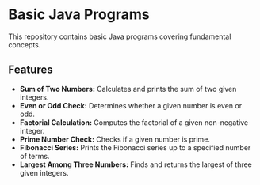 # Basic Java Programs

This repository contains basic Java programs covering fundamental concepts.

## Features

-   **Sum of Two Numbers:** Calculates and prints the sum of two given integers.
-   **Even or Odd Check:** Determines whether a given number is even or odd.
-   **Factorial Calculation:** Computes the factorial of a given non-negative integer.
-   **Prime Number Check:** Checks if a given number is prime.
-   **Fibonacci Series:** Prints the Fibonacci series up to a specified number of terms.
-   **Largest Among Three Numbers:** Finds and returns the largest of three given integers.
